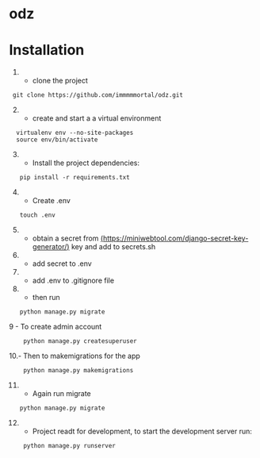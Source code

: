 # odz
# Installation

1. - clone the project
 ```
  git clone https://github.com/immmmmortal/odz.git
 ```
2. - create and start a a virtual environment
 ```
   virtualenv env --no-site-packages
   source env/bin/activate
 ```
3. - Install the project dependencies:
```
   pip install -r requirements.txt
```
4. - Create .env
```
   touch .env
```
5. - obtain a secret from [(https://miniwebtool.com/django-secret-key-generator/)](https://djecrety.ir/) key and add to secrets.sh
6. - add secret to .env
7. - add .env to .gitignore file
8. - then run
```
   python manage.py migrate
```
9 - To create admin account
```
    python manage.py createsuperuser
```
10.- Then to makemigrations for the app
```
    python manage.py makemigrations
```
11. - Again run migrate
```
   python manage.py migrate
 ```
12. - Project readt for development, to start the development server run:
```
    python manage.py runserver
```
